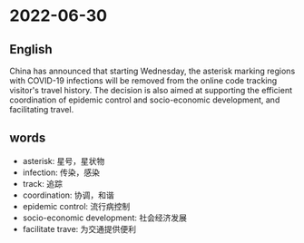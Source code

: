 # 2022-06-30


## English
China has announced that starting
Wednesday, the asterisk marking regions
with COVID-19 infections will be removed
from the online code tracking visitor's
travel history. The decision is also aimed at
supporting the efficient coordination of
epidemic control and socio-economic
development, and facilitating travel.

## words
* asterisk: 星号，星状物
* infection: 传染，感染
* track: 追踪
* coordination: 协调，和谐
* epidemic control: 流行病控制
* socio-economic development: 社会经济发展
* facilitate trave: 为交通提供便利
